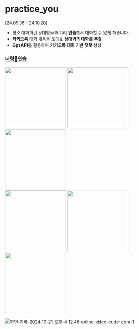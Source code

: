 # practice_you

[24.09.06 - 24.10.20]

- 평소 대화하던 상대방들과 미리 **연습**해서 대화할 수 있게 해줍니다.
- **카카오톡** 대화 내용을 토대로 **상대와의 대화를 추출**
- **Gpt API**를 활용하여 **카카오톡 대화 기반 챗봇 생성**

### [너랑🌟연습](https://regional-marita-blackbean-d44743a0.koyeb.app/)
<div>
<img width="200" src="https://github.com/user-attachments/assets/88e6a1e7-0d80-4ee1-921d-9dc83f666914"></img>
<img width="200" src="https://github.com/user-attachments/assets/870b9796-8f47-4ee9-9e62-3d76bc75feb0"></img>
<img width="200" src="https://github.com/user-attachments/assets/55e96926-1cbe-4729-870d-f1ccfef2b8f1"></img>
</div>

<div>
<img width="200" src="https://github.com/user-attachments/assets/0e475a01-8124-468c-8805-5e8e250298c3"></img>
<img width="200" src="https://github.com/user-attachments/assets/13e1aa68-4ca2-4ff9-a694-44b13e6d37c7"></img>
<img width="200" src="https://github.com/user-attachments/assets/5264a3a4-7773-4c8c-b4e4-7164076aad28"></img>
</div>

![화면-기록-2024-10-21-오후-4 12 46-_online-video-cutter com_-_1_](https://github.com/user-attachments/assets/5264a3a4-7773-4c8c-b4e4-7164076aad28)
